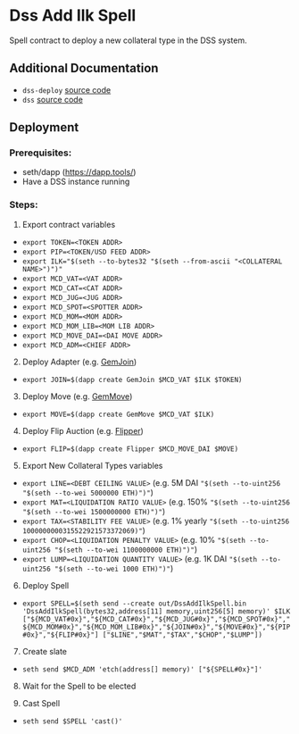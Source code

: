 # Dss Add Ilk Spell

Spell contract to deploy a new collateral type in the DSS system.

## Additional Documentation

- `dss-deploy` [source code](https://github.com/makerdao/dss-deploy)
- `dss` [source code](https://github.com/makerdao/dss)

## Deployment

### Prerequisites:

- seth/dapp (https://dapp.tools/)
- Have a DSS instance running

### Steps:

1) Export contract variables

- `export TOKEN=<TOKEN ADDR>`
- `export PIP=<TOKEN/USD FEED ADDR>`
- `export ILK="$(seth --to-bytes32 "$(seth --from-ascii "<COLLATERAL NAME>")")"`
- `export MCD_VAT=<VAT ADDR>`
- `export MCD_CAT=<CAT ADDR>`
- `export MCD_JUG=<JUG ADDR>`
- `export MCD_SPOT=<SPOTTER ADDR>`
- `export MCD_MOM=<MOM ADDR>`
- `export MCD_MOM_LIB=<MOM LIB ADDR>`
- `export MCD_MOVE_DAI=<DAI MOVE ADDR>`
- `export MCD_ADM=<CHIEF ADDR>`

2) Deploy Adapter (e.g. [GemJoin](https://github.com/makerdao/dss/blob/master/src/join.sol#L35))

- `export JOIN=$(dapp create GemJoin $MCD_VAT $ILK $TOKEN)`

3) Deploy Move (e.g. [GemMove](https://github.com/makerdao/dss/blob/master/src/move.sol#L25))

- `export MOVE=$(dapp create GemMove $MCD_VAT $ILK)`

4) Deploy Flip Auction (e.g. [Flipper](https://github.com/makerdao/dss/blob/master/src/flip.sol#L44))

- `export FLIP=$(dapp create Flipper $MCD_MOVE_DAI $MOVE)`

5) Export New Collateral Types variables
- `export LINE=<DEBT CEILING VALUE>` (e.g. 5M DAI `"$(seth --to-uint256 "$(seth --to-wei 5000000 ETH)")"`)
- `export MAT=<LIQUIDATION RATIO VALUE>` (e.g. 150% `"$(seth --to-uint256 "$(seth --to-wei 1500000000 ETH)")"`)
- `export TAX=<STABILITY FEE VALUE>` (e.g. 1% yearly `"$(seth --to-uint256 1000000000315522921573372069)"`)
- `export CHOP=<LIQUIDATION PENALTY VALUE>` (e.g. 10% `"$(seth --to-uint256 "$(seth --to-wei 1100000000 ETH)")"`)
- `export LUMP=<LIQUIDATION QUANTITY VALUE>` (e.g. 1K DAI `"$(seth --to-uint256 "$(seth --to-wei 1000 ETH)")"`)

6) Deploy Spell

- `export SPELL=$(seth send --create out/DssAddIlkSpell.bin 'DssAddIlkSpell(bytes32,address[11] memory,uint256[5] memory)' $ILK ["${MCD_VAT#0x}","${MCD_CAT#0x}","${MCD_JUG#0x}","${MCD_SPOT#0x}","${MCD_MOM#0x}","${MCD_MOM_LIB#0x}","${JOIN#0x}","${MOVE#0x}","${PIP#0x}","${FLIP#0x}"] ["$LINE","$MAT","$TAX","$CHOP","$LUMP"])`

7) Create slate

- `seth send $MCD_ADM 'etch(address[] memory)' ["${SPELL#0x}"]'`

8) Wait for the Spell to be elected

9) Cast Spell

- `seth send $SPELL 'cast()'`
